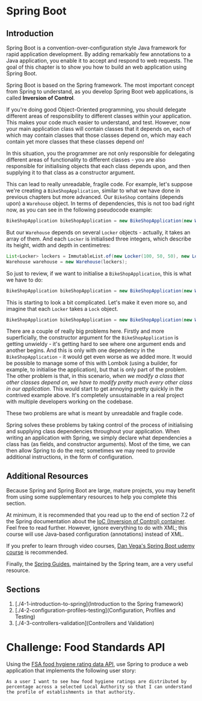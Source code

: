 # Spring Boot

## Introduction
Spring Boot is a convention-over-configuration style Java framework for rapid application development. By adding remarkably few annotations to a Java application, you enable it to accept and respond to web requests. The goal of this chapter is to show you how to build an web application using Spring Boot. 

Spring Boot is based on the Spring framework. The most important concept from Spring to understand, as you develop Spring Boot web applications, is called **Inversion of Control**.

If you're doing good Object-Oriented programming, you should delegate different areas of responsibility to different classes within your application. This makes your code much easier to understand, and test. However, now your main application class will contain classes that it depends on, each of which may contain classes that those classes depend on, which may each contain yet more classes that these classes depend on!

In this situation, you the programmer are not only responsible for delegating different areas of functionality to different classes - you are also responsible for initialising objects that each class depends upon, and then supplying it to that class as a constructor argument. 

This can lead to really unreadable, fragile code. For example, let's suppose we're creating a `BikeShopApplication`, similar to what we have done in previous chapters but more advanced. Our `BikeShop` contains (depends upon) a `Warehouse` object. In terms of dependencies, this is not too bad right now, as you can see in the following pseudocode example: 

```java
BikeShopApplication bikeShopApplication = new BikeShopApplication(new Warehouse()); 
```

But our `Warehouse` depends on several `Locker` objects - actually, it takes an array of them. And each `Locker` is initialised three integers, which describe its height, width and depth in centimetres:

```java
List<Locker> lockers = ImmutableList.of(new Locker(100, 50, 50), new Locker(75, 30, 40);
Warehouse warehouse = new Warehouse(lockers);
```
So just to review, if we want to initialise a `BikeShopApplication`, this is what we have to do:

```java
BikeShopApplication bikeShopApplication = new BikeShopApplication(new Warehouse(ImmutableList.of(new Locker(100, 50, 50), new Locker(75, 30, 40))));
 ```
This is starting to look a bit complicated. Let's make it even more so, and imagine that each `Locker` takes a `Lock` object.

```java
BikeShopApplication bikeShopApplication = new BikeShopApplication(new Warehouse(ImmutableList.of(new Locker(100, 50, 50, new Lock()), new Locker(75, 30, 40, new Lock()))));
 ```

There are a couple of really big problems here. Firstly and more superficially, the constructor argument for the `BikeShopApplication` is getting unwieldy - it's getting hard to see where one argument ends and another begins. And this is only with one dependency in the `BikeShopApplication` - it would get even worse as we added more. It would be possible to manage some of this with Lombok (using a builder, for example, to initialise the application), but that is only part of the problem. The other problem is that, in this scenario, *when we modify a class that other classes depend on, we have to modify pretty much every other class in our application*. This would start to get annoying pretty quickly in the contrived example above. It's completely unsustainable in a real project with multiple developers working on the codebase.   

These two problems are what is meant by unreadable and fragile code.

Spring solves these problems by taking control of the process of initialising and supplying class dependencies throughout your application. When writing an application with Spring, we simply declare what dependencies a class has (as fields, and constructor arguments). Most of the time, we can then allow Spring to do the rest; sometimes we may need to provide additional instructions, in the form of configuration. 

## Additional Resources
Because Spring and Spring Boot are large, mature projects, you may benefit from using some supplementary resources to help you complete this section.

At minimum, it is recommended that you read up to the end of section 7.2 of the Spring documentation about the [IoC (Inversion of Control) container](https://docs.spring.io/spring-framework/docs/4.3.9.RELEASE/spring-framework-reference/html/beans.html). Feel free to read further. However, ignore everything to do with XML; this course will use Java-based configuration (annotations) instead of XML.

If you prefer to learn through video courses, [Dan Vega's Spring Boot udemy course](https://www.udemy.com/spring-boot-intro/learn/v4/overview) is recommended.

Finally, the [Spring Guides](https://spring.io/guides), maintained by the Spring team, are a very useful resource.

## Sections
1. [./4-1-introduction-to-spring](Introduction to the Spring framework)
2. [./4-2-configuration-profiles-testing](Configuration, Profiles and Testing)
3. [./4-3-controllers-validation](Controllers and Validation)

# Challenge: Food Standards API
Using the [FSA food hygiene rating data API](http://ratings.food.gov.uk/open-data/en-GB), use Spring to produce a web application that implements the following user story:

```
As a user I want to see how food hygiene ratings are distributed by percentage across a selected Local Authority so that I can understand the profile of establishments in that authority.
```
